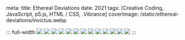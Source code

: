 <route lang="yaml">
meta:
  title: Ethereal Deviations
  date: 2021
  tags: [Creative Coding, JavaScript, p5.js, HTML / CSS, .Vibrance]
  coverImage: /static/ethereal-deviations/invictus.webp
</route>

::: full-width
<ImageGallery>
  <img src="/static/ethereal-deviations/invictus.webp" />
  <img src="/static/ethereal-deviations/pax.webp" />
  <img src="/static/ethereal-deviations/indiges.webp" />
  <img src="/static/ethereal-deviations/polemos.webp" />
  <img src="/static/ethereal-deviations/not_fibonacci.webp" />
  <img src="/static/ethereal-deviations/deer.webp" />
  <img src="/static/ethereal-deviations/lotus.webp" />
  <img src="/static/ethereal-deviations/1920_Aurora.jpg" />
  <img src="/static/ethereal-deviations/Crop_Aurora.jpg" />
  <img src="/static/ethereal-deviations/1920_Autumn.jpg" />
  <img src="/static/ethereal-deviations/Crop_Autumn.jpg" />
  <img src="/static/ethereal-deviations/1920_Red.jpg" />
  <img src="/static/ethereal-deviations/Crop_Red.jpg" />
</ImageGallery>
:::
